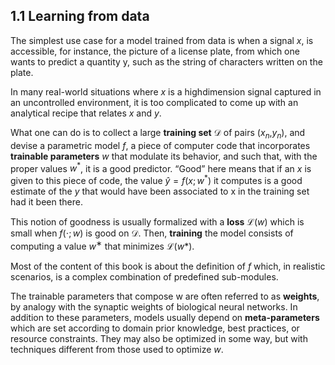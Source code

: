 ## 1.1 Learning from data

The simplest use case for a model trained from data is when a signal $x$, is accessible, for instance, the picture of a license plate, from which one wants to predict a quantity y, such as the string of characters written on the plate. 

In many real-world situations where $x$ is a highdimension signal captured in an uncontrolled environment, it is too complicated to come up with an analytical recipe that relates $x$ and $y$.

What one can do is to collect a large **training set** $\mathscr{D}$  of pairs  ($x_n$,$y_n$), and devise a parametric model  $f$,   a piece of computer code that incorporates **trainable parameters** $w$ that modulate its behavior, and such that, with the proper values $w^{\ast}$, it is a good predictor. “Good” here means that if an  $x$ is given to this piece of code, the value $\hat{y}=f(x;w^{\ast})$ it computes is a good estimate of the $y$ that would have been associated
to x in the training set had it been there.

This notion of goodness is usually formalized with a **loss** $\mathscr{L}(w)$ which is small when  $f(\cdot;w)$  is
good on $\mathscr{D}$. Then, **training** the model consists of computing a value  $w^∗$ that minimizes  $\mathscr{L}(w\ast)$.

Most of the content of this book is about the definition of $f$ which, in realistic scenarios, is a complex combination of predefined sub-modules.

The trainable parameters that compose w are often referred to as **weights**, by analogy with the synaptic weights of biological neural networks. In addition to these parameters, models usually depend on **meta-parameters** which are set according to domain prior knowledge, best practices, or resource constraints. They may also be optimized in some way, but with techniques different from those used to optimize  $w$.